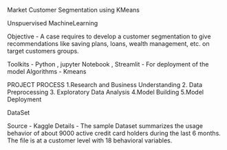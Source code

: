 Market Customer Segmentation using KMeans 

Unspuervised MachineLearning

Objective - A case requires to develop a customer segmentation to give recommendations like saving plans, loans, wealth management, etc. on target customers groups.

Toolkits - Python , jupyter Notebook , Streamlit - For deployment of the model
Algorithms - Kmeans

PROJECT PROCESS
1.Research and Business Understanding
2. Data Preprocessing
3. Exploratory Data Analysis
4.Model Building
5.Model Deployment

DataSet 

Source - Kaggle
Details - The sample Dataset summarizes the usage behavior of about 9000 active credit card holders during the last 6 months. The file is at a customer level with 18 behavioral variables.

